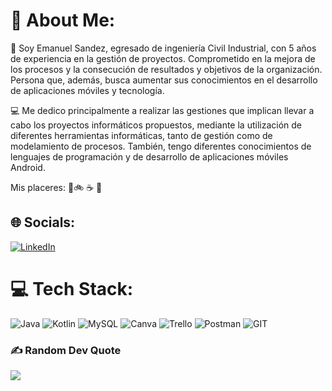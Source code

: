 # 💫 About Me:
👤 Soy Emanuel Sandez, egresado de ingeniería Civil Industrial, con 5 años de experiencia en la gestión de proyectos. Comprometido en la mejora de los procesos y la consecución de resultados y objetivos de la organización. Persona que, además, busca aumentar sus conocimientos en el desarrollo de aplicaciones móviles y tecnología.

💻 Me dedico principalmente a realizar las gestiones que implican llevar a cabo los proyectos informáticos propuestos, mediante la utilización de diferentes herramientas informáticas, tanto de gestión como de modelamiento de procesos. También, tengo diferentes conocimientos de lenguajes de programación y de desarrollo de aplicaciones móviles Android.

Mis placeres: 🌲🚲 ☕ 🍕


## 🌐 Socials:
[![LinkedIn](https://img.shields.io/badge/LinkedIn-%230077B5.svg?logo=linkedin&logoColor=white)](https://linkedin.com/in/emanuel-sandez-hidalgo) 

# 💻 Tech Stack:
![Java](https://img.shields.io/badge/java-%23ED8B00.svg?style=plastic&logo=openjdk&logoColor=white) ![Kotlin](https://img.shields.io/badge/kotlin-%237F52FF.svg?style=plastic&logo=kotlin&logoColor=white) ![MySQL](https://img.shields.io/badge/mysql-%2300000f.svg?style=plastic&logo=mysql&logoColor=white) ![Canva](https://img.shields.io/badge/Canva-%2300C4CC.svg?style=plastic&logo=Canva&logoColor=white) ![Trello](https://img.shields.io/badge/Trello-%23026AA7.svg?style=plastic&logo=Trello&logoColor=white) ![Postman](https://img.shields.io/badge/Postman-FF6C37?style=plastic&logo=postman&logoColor=white) ![GIT](https://img.shields.io/badge/Git-fc6d26?style=plastic&logo=git&logoColor=white)


### ✍️ Random Dev Quote
![](https://quotes-github-readme.vercel.app/api?type=horizontal&theme=radical)

<!-- Proudly created with GPRM ( https://gprm.itsvg.in ) -->
